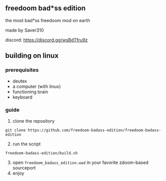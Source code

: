 ## freedoom bad*ss edition

the most bad*ss freedoom mod on earth

made by Saver310

discord: https://discord.gg/wsBdTfru9z

## building on linux

### prerequisites

- deutex
- a computer (with linux)
- functioning brain
- keyboard

### guide

1. clone the repository

```
git clone https://github.com/freedoom-badass-edition/freedoom-badass-edition
```

2. run the script

```
freedoom-badass-edition/build.sh
```
3. open `freedoom_badass_edition.wad` in your favorite zdoom-based sourceport
4. enjoy
